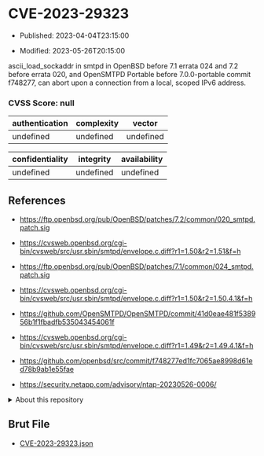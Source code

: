 # CVE-2023-29323

- Published: 2023-04-04T23:15:00

- Modified: 2023-05-26T20:15:00

ascii_load_sockaddr in smtpd in OpenBSD before 7.1 errata 024 and 7.2 before errata 020, and OpenSMTPD Portable before 7.0.0-portable commit f748277, can abort upon a connection from a local, scoped IPv6 address.

### CVSS Score: **null**

| authentication | complexity | vector |
| --- | --- | --- |
| undefined | undefined | undefined |

| confidentiality | integrity | availability |
| --- | --- | --- |
| undefined | undefined | undefined |

## References

* https://ftp.openbsd.org/pub/OpenBSD/patches/7.2/common/020_smtpd.patch.sig

* https://cvsweb.openbsd.org/cgi-bin/cvsweb/src/usr.sbin/smtpd/envelope.c.diff?r1=1.50&r2=1.51&f=h

* https://ftp.openbsd.org/pub/OpenBSD/patches/7.1/common/024_smtpd.patch.sig

* https://cvsweb.openbsd.org/cgi-bin/cvsweb/src/usr.sbin/smtpd/envelope.c.diff?r1=1.50&r2=1.50.4.1&f=h

* https://github.com/OpenSMTPD/OpenSMTPD/commit/41d0eae481f538956b1f1fbadfb535043454061f

* https://cvsweb.openbsd.org/cgi-bin/cvsweb/src/usr.sbin/smtpd/envelope.c.diff?r1=1.49&r2=1.49.4.1&f=h

* https://github.com/openbsd/src/commit/f748277ed1fc7065ae8998d61ed78b9ab1e55fae

* https://security.netapp.com/advisory/ntap-20230526-0006/

<details>
<summary>About this repository</summary> 

  This repository is part of the project [Live Hack CVE](https://github.com/Live-Hack-CVE). Main website can be found [www.live-hack.org](https://www.live-hack.org) 
  
  Made by [Sn0wAlice](https://github.com/Sn0wAlice) for the people that care about security and need to have a feed of the latest CVEs. Hope you enjoy it, don't forget to star the repo and follow me on [Twitter](https://twitter.com/Sn0wAlice) and [Github](https://github.com/Sn0wAlice). And that is my [personnal website](https://www.alice-snow.me/)

  - [Home Page](https://github.com/Live-Hack-CVE)
  - [Framework](https://github.com/Live-Hack-CVE/cve-framework)
  - [CVE database](https://github.com/Live-Hack-CVE/full_database)
  - [Changelog](https://github.com/Live-Hack-CVE/Changelog)
</details>

## Brut File

* [CVE-2023-29323.json](https://raw.githubusercontent.com/Live-Hack-CVE/full_database/main/cves/2023/CVE-2023-29323.json)

